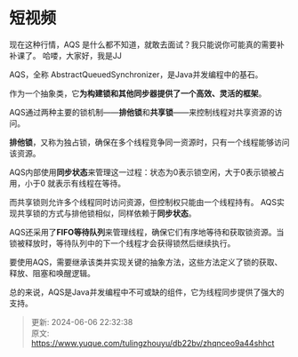 # 短视频

现在这种行情，AQS 是什么都不知道，就敢去面试？我只能说你可能真的需要补补课了。  哈喽，大家好，我是JJ



AQS，全称 AbstractQueuedSynchronizer，是Java并发编程中的基石。



作为一个抽象类，它**为构建锁和其他同步器提供了一个高效、灵活的框架**。



AQS通过两种主要的锁机制——**排他锁**和**共享锁**——来控制线程对共享资源的访问。



**排他锁**，又称为独占锁，确保在多个线程竞争同一资源时，只有一个线程能够访问该资源。



AQS内部使用**同步状态**来管理这一过程：状态为0表示锁空闲，大于0表示锁被占用，小于0 就表示有线程在等待。



而共享锁则允许多个线程同时访问资源，但控制权只能由一个线程持有。 AQS实现共享锁的方式与排他锁相似，同样依赖于**同步状态**。



AQS还采用了**FIFO等待队列**来管理线程，确保它们有序地等待和获取锁资源。当锁被释放时，等待队列中的下一个线程才会获得锁然后继续执行。



要使用AQS，需要继承该类并实现关键的抽象方法，这些方法定义了锁的获取、释放、阻塞和唤醒逻辑。



总的来说，AQS是Java并发编程中不可或缺的组件，它为线程同步提供了强大的支持。



> 更新: 2024-06-06 22:32:38  
> 原文: <https://www.yuque.com/tulingzhouyu/db22bv/zhqnceo9a44shhct>